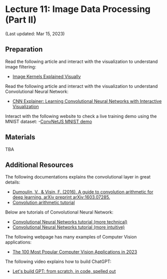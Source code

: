# Lecture 11: Image Data Processing (Part II)

(Last updated: Mar 15, 2023)

## Preparation

Read the following article and interact with the visualization to understand image filtering:
- [Image Kernels Explained Visually](https://setosa.io/ev/image-kernels/)

Read the following article and interact with the visualization to understand Convolutional Neural Network:
- [CNN Explainer: Learning Convolutional Neural Networks with Interactive Visualization](https://poloclub.github.io/cnn-explainer/)

Interact with the following website to check a live training demo using the MNIST dataset:
-[ConvNetJS MNIST demo](https://cs.stanford.edu/people/karpathy/convnetjs/demo/mnist.html)

## Materials

TBA

## Additional Resources

The following documentations explains the convolutional layer in great details:
- [Dumoulin, V., & Visin, F. (2016). A guide to convolution arithmetic for deep learning. arXiv preprint arXiv:1603.07285.](https://arxiv.org/pdf/1603.07285.pdf)
- [Convolution arithmetic tutorial](https://theano-pymc.readthedocs.io/en/latest/tutorial/conv_arithmetic.html)

Below are tutorials of Convolutional Neural Network:
- [Convolutional Neural Networks tutorial (more technical)](https://cs231n.github.io/convolutional-networks/)
- [Convolutional Neural Networks tutorial (more intuitive)](https://hannibunny.github.io/mlbook/neuralnetworks/03ConvolutionNeuralNetworks.html)

The following webpage has many examples of Computer Vision applications:
- [The 100 Most Popular Computer Vision Applications in 2023](https://viso.ai/applications/computer-vision-applications/)

The following video explains how to build ChatGPT:
- [Let's build GPT: from scratch, in code, spelled out](https://www.youtube.com/watch?v=kCc8FmEb1nY)
